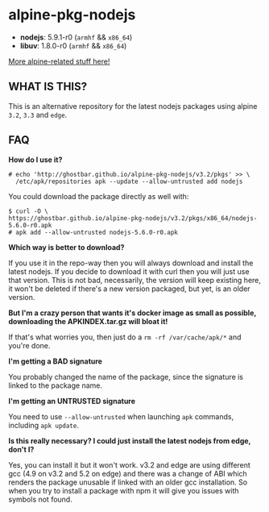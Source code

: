alpine-pkg-nodejs
=================

+ **nodejs**: 5.9.1-r0 (`armhf` && `x86_64`)
+ **libuv**: 1.8.0-r0 (`armhf` && `x86_64`)

[More alpine-related stuff here!](https://github.com/ghostbar/alpine-devel)

WHAT IS THIS?
-------------

This is an alternative repository for the latest nodejs packages using alpine
`3.2`, `3.3` and `edge`.

## FAQ

**How do I use it?**

    # echo 'http://ghostbar.github.io/alpine-pkg-nodejs/v3.2/pkgs' >> \
      /etc/apk/repositories apk --update --allow-untrusted add nodejs

You could download the package directly as well with:

    $ curl -O \
    https://ghostbar.github.io/alpine-pkg-nodejs/v3.2/pkgs/x86_64/nodejs-5.6.0-r0.apk
    # apk add --allow-untrusted nodejs-5.6.0-r0.apk

**Which way is better to download?**

If you use it in the repo-way then you will always download and install the
latest nodejs. If you decide to download it with curl then you will just use
that version. This is not bad, necessarily, the version will keep existing here,
it won't be deleted if there's a new version packaged, but yet, is an older
version.

**But I'm a crazy person that wants it's docker image as small as possible,
downloading the APKINDEX.tar.gz will bloat it!**

If that's what worries you, then just do a `rm -rf /var/cache/apk/*` and you're
done.

**I'm getting a BAD signature**

You probably changed the name of the package, since the signature is linked to
the package name.

**I'm getting an UNTRUSTED signature**

You need to use `--allow-untrusted` when launching `apk` commands, including
`apk update`.

**Is this really necessary? I could just install the latest nodejs from edge,
don't I?**

Yes, you can install it but it won't work. v3.2 and edge are using different gcc
(4.9 on v3.2 and 5.2 on edge) and there was a change of ABI which renders the
package unusable if linked with an older gcc installation. So when you try to
install a package with npm it will give you issues with symbols not found.
